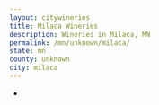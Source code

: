 ```yaml
---
layout: citywineries
title: Milaca Wineries
description: Wineries in Milaca, MN
permalink: /mn/unknown/milaca/
state: mn
county: unknown
city: milaca
---
```

-
